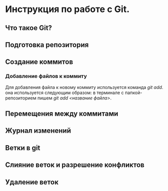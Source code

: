 # Инструкция по работе с Git.

## Что такое Git?

## Подготовка репозитория

## Создание коммитов

### Добавление файлов к коммиту
Для добавления файла к новому коммиту используется команда *git add*. она используется следующим образом: в терминале с папкой-репозиторием пишем *git add <название файла>*.
## Перемещения между коммитами

## Журнал изменений

## Ветки в git

## Слияние веток и разрешение конфликтов

## Удаление веток
